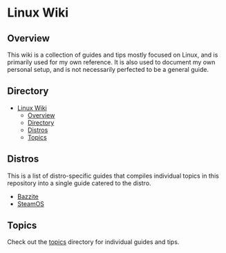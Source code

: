 # Linux Wiki

## Overview

This wiki is a collection of guides and tips mostly focused on Linux, and is primarily used for my own reference. It is also used to document my own personal setup, and is not necessarily perfected to be a general guide.

## Directory

- [Linux Wiki](#linux-wiki)
  - [Overview](#overview)
  - [Directory](#directory)
  - [Distros](#distros)
  - [Topics](#topics)

## Distros

This is a list of distro-specific guides that compiles individual topics in this repository into a single guide catered to the distro.

- [Bazzite](distros/Bazzite.md)
- [SteamOS](distros/SteamOS.md)

## Topics

Check out the [topics](topics/) directory for individual guides and tips.
